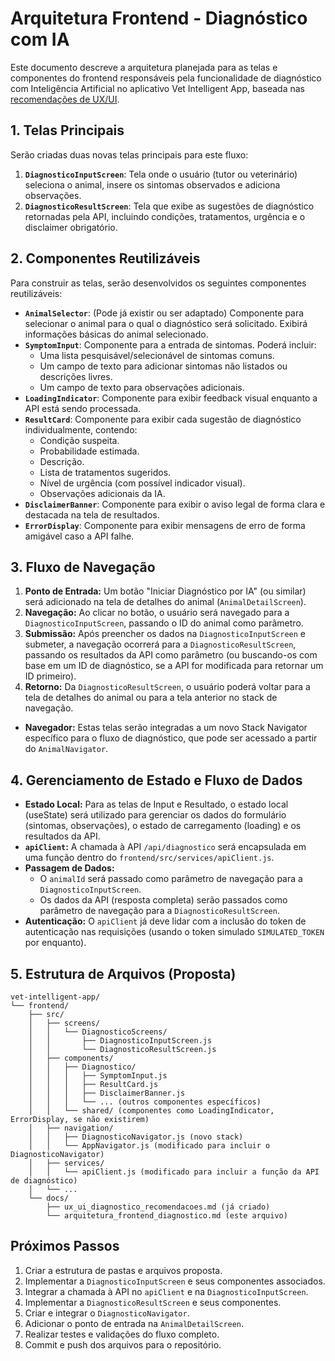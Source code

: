 # Arquitetura Frontend - Diagnóstico com IA

Este documento descreve a arquitetura planejada para as telas e componentes do frontend responsáveis pela funcionalidade de diagnóstico com Inteligência Artificial no aplicativo Vet Intelligent App, baseada nas [recomendações de UX/UI](./ux_ui_diagnostico_recomendacoes.md).

## 1. Telas Principais

Serão criadas duas novas telas principais para este fluxo:

1.  **`DiagnosticoInputScreen`**: Tela onde o usuário (tutor ou veterinário) seleciona o animal, insere os sintomas observados e adiciona observações.
2.  **`DiagnosticoResultScreen`**: Tela que exibe as sugestões de diagnóstico retornadas pela API, incluindo condições, tratamentos, urgência e o disclaimer obrigatório.

## 2. Componentes Reutilizáveis

Para construir as telas, serão desenvolvidos os seguintes componentes reutilizáveis:

*   **`AnimalSelector`**: (Pode já existir ou ser adaptado) Componente para selecionar o animal para o qual o diagnóstico será solicitado. Exibirá informações básicas do animal selecionado.
*   **`SymptomInput`**: Componente para a entrada de sintomas. Poderá incluir:
    *   Uma lista pesquisável/selecionável de sintomas comuns.
    *   Um campo de texto para adicionar sintomas não listados ou descrições livres.
    *   Um campo de texto para observações adicionais.
*   **`LoadingIndicator`**: Componente para exibir feedback visual enquanto a API está sendo processada.
*   **`ResultCard`**: Componente para exibir cada sugestão de diagnóstico individualmente, contendo:
    *   Condição suspeita.
    *   Probabilidade estimada.
    *   Descrição.
    *   Lista de tratamentos sugeridos.
    *   Nível de urgência (com possível indicador visual).
    *   Observações adicionais da IA.
*   **`DisclaimerBanner`**: Componente para exibir o aviso legal de forma clara e destacada na tela de resultados.
*   **`ErrorDisplay`**: Componente para exibir mensagens de erro de forma amigável caso a API falhe.

## 3. Fluxo de Navegação

1.  **Ponto de Entrada:** Um botão "Iniciar Diagnóstico por IA" (ou similar) será adicionado na tela de detalhes do animal (`AnimalDetailScreen`).
2.  **Navegação:** Ao clicar no botão, o usuário será navegado para a `DiagnosticoInputScreen`, passando o ID do animal como parâmetro.
3.  **Submissão:** Após preencher os dados na `DiagnosticoInputScreen` e submeter, a navegação ocorrerá para a `DiagnosticoResultScreen`, passando os resultados da API como parâmetro (ou buscando-os com base em um ID de diagnóstico, se a API for modificada para retornar um ID primeiro).
4.  **Retorno:** Da `DiagnosticoResultScreen`, o usuário poderá voltar para a tela de detalhes do animal ou para a tela anterior no stack de navegação.

*   **Navegador:** Estas telas serão integradas a um novo Stack Navigator específico para o fluxo de diagnóstico, que pode ser acessado a partir do `AnimalNavigator`.

## 4. Gerenciamento de Estado e Fluxo de Dados

*   **Estado Local:** Para as telas de Input e Resultado, o estado local (useState) será utilizado para gerenciar os dados do formulário (sintomas, observações), o estado de carregamento (loading) e os resultados da API.
*   **`apiClient`:** A chamada à API `/api/diagnostico` será encapsulada em uma função dentro do `frontend/src/services/apiClient.js`.
*   **Passagem de Dados:**
    *   O `animalId` será passado como parâmetro de navegação para a `DiagnosticoInputScreen`.
    *   Os dados da API (resposta completa) serão passados como parâmetro de navegação para a `DiagnosticoResultScreen`.
*   **Autenticação:** O `apiClient` já deve lidar com a inclusão do token de autenticação nas requisições (usando o token simulado `SIMULATED_TOKEN` por enquanto).

## 5. Estrutura de Arquivos (Proposta)

```
vet-intelligent-app/
└── frontend/
    ├── src/
    │   ├── screens/
    │   │   └── DiagnosticoScreens/
    │   │       ├── DiagnosticoInputScreen.js
    │   │       └── DiagnosticoResultScreen.js
    │   ├── components/
    │   │   ├── Diagnostico/
    │   │   │   ├── SymptomInput.js
    │   │   │   ├── ResultCard.js
    │   │   │   ├── DisclaimerBanner.js
    │   │   │   └── ... (outros componentes específicos)
    │   │   └── shared/ (componentes como LoadingIndicator, ErrorDisplay, se não existirem)
    │   ├── navigation/
    │   │   ├── DiagnosticoNavigator.js (novo stack)
    │   │   └── AppNavigator.js (modificado para incluir o DiagnosticoNavigator)
    │   ├── services/
    │   │   └── apiClient.js (modificado para incluir a função da API de diagnóstico)
    │   └── ...
    └── docs/
        ├── ux_ui_diagnostico_recomendacoes.md (já criado)
        └── arquitetura_frontend_diagnostico.md (este arquivo)
```

## Próximos Passos

1.  Criar a estrutura de pastas e arquivos proposta.
2.  Implementar a `DiagnosticoInputScreen` e seus componentes associados.
3.  Integrar a chamada à API no `apiClient` e na `DiagnosticoInputScreen`.
4.  Implementar a `DiagnosticoResultScreen` e seus componentes.
5.  Criar e integrar o `DiagnosticoNavigator`.
6.  Adicionar o ponto de entrada na `AnimalDetailScreen`.
7.  Realizar testes e validações do fluxo completo.
8.  Commit e push dos arquivos para o repositório.

